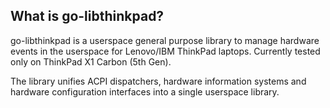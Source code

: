 ## What is go-libthinkpad?
go-libthinkpad is a userspace general purpose library to manage hardware events in the userspace for Lenovo/IBM ThinkPad laptops. 
Currently tested only on ThinkPad X1 Carbon (5th Gen).

The library unifies ACPI dispatchers, hardware information systems and hardware configuration interfaces into a single userspace library. 
